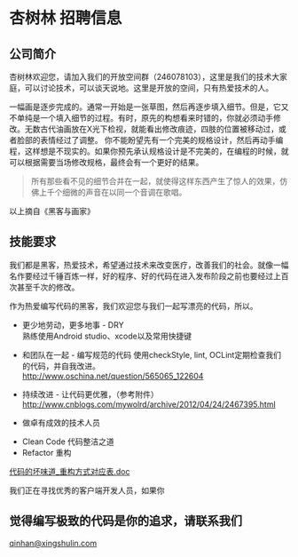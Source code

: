 # 杏树林 招聘信息

## 公司简介
杏树林欢迎您，请加入我们的开放空间群（246078103），这里是我们的技术大家庭，可以讨论技术，可以谈天说地。这里是开放的空间，只有热爱技术的人。

>
一幅画是逐步完成的。通常一开始是一张草图，然后再逐步填入细节。但是，它又不单纯是一个填入细节的过程。有时，原先的构想看来时错的，你就必须动手修改。无数古代油画放在X光下检视，就能看出修改痕迹，四肢的位置被移动过，或者脸部的表情经过了调整。
你不能盼望先有一个完美的规格设计，然后再动手编程，这样想是不现实的。如果你预先承认规格设计是不完美的，在编程的时候，就可以根据需要当场修改规格，最终会有一个更好的结果。

>所有那些看不见的细节合并在一起，就使得这样东西产生了惊人的效果，仿佛上千个细微的声音在以同一个音调在歌唱。     

以上摘自《黑客与画家》

## 技能要求
我们都是黑客，热爱技术，希望通过技术来改变医疗，改善我们的社会。就像一幅名作要经过千锤百炼一样，好的程序、好的代码在进入发布阶段之前也要经过上百次甚至千次的修改。

作为热爱编写代码的黑客，我们欢迎您与我们一起写漂亮的代码，所以。

* 更少地劳动，更多地事 - DRY      
熟练使用Android studio、xcode以及常用快捷键     

* 和团队在一起 - 编写规范的代码
使用checkStyle, lint, OCLint定期检查我们的代码，并自我改进。     
http://www.oschina.net/question/565065_122604

* 持续改进 - 让代码更优雅，（参考附件）
http://www.cnblogs.com/mywolrd/archive/2012/04/24/2467395.html

* 做卓有成效的技术人员
 - Clean Code 代码整洁之道 
 - Refactor 重构

 
[代码的坏味道_重构方式对应表.doc](https://www.evernote.com/shard/s79/sh/165dca45-1807-4380-a430-dd2f325dddd4/a39e80e13f1ceeb5/res/283e6500-fe9a-485f-b172-54465dcdf137/%E4%BB%A3%E7%A0%81%E7%9A%84%E5%9D%8F%E5%91%B3%E9%81%93_%E9%87%8D%E6%9E%84%E6%96%B9%E5%BC%8F%E5%AF%B9%E5%BA%94%E8%A1%A8.doc)

我们正在寻找优秀的客户端开发人员，如果你
## 觉得编写极致的代码是你的追求，请联系我们
[qinhan@xingshulin.com](mailto:qinhan@xingshulin.com)
